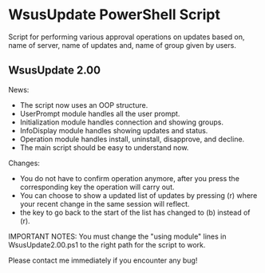 # WsusUpdate PowerShell Script

Script for performing various approval operations on updates
based on, name of server, name of updates and, name of group 
given by users.


## WsusUpdate 2.00

News:
- The script now uses an OOP structure.
- UserPrompt module handles all the user prompt.
- Initialization module handles connection and showing groups.
- InfoDisplay module handles showing updates and status.
- Operation module handles install, uninstall, disapprove, and decline.
- The main script should be easy to understand now.

Changes:
- You do not have to confirm operation anymore, after you press the corresponding key the operation will carry out.
- You can choose to show a updated list of updates by pressing (r) where your recent change in the same session will reflect.
- the key to go back to the start of the list has changed to (b) instead of (r).

IMPORTANT NOTES:
You must change the "using module" lines in WsusUpdate2.00.ps1 to the right path for the script to work.

Please contact me immediately if you encounter any bug!
